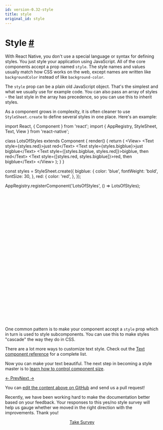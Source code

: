 ```yaml
---
id: version-0.32-style
title: style
original_id: style
---
```

<a id="content"></a><h1><a class="anchor" name="style"></a>Style <a class="hash-link" href="docs/style.html#style">#</a></h1><div><p>With React Native, you don't use a special language or syntax for  defining styles. You just style your application using JavaScript. All of the core components accept a prop named <code>style</code>. The style names and values usually match how CSS works on the web, except names are written like <code>backgroundColor</code> instead of like <code>background-color</code>.</p><p>The <code>style</code> prop can be a plain old JavaScript object. That's the simplest and what we usually use for example code. You can also pass an array of styles - the last style in the array has precedence, so you can use this to inherit styles.</p><p>As a component grows in complexity, it is often cleaner to use <code>StyleSheet.create</code> to define several styles in one place. Here's an example:</p><div class="web-player"><div class="prism language-javascript">import React<span class="token punctuation">,</span> <span class="token punctuation">{</span> Component <span class="token punctuation">}</span> from <span class="token string">'react'</span><span class="token punctuation">;</span>
import <span class="token punctuation">{</span> AppRegistry<span class="token punctuation">,</span> StyleSheet<span class="token punctuation">,</span> Text<span class="token punctuation">,</span> View <span class="token punctuation">}</span> from <span class="token string">'react-native'</span><span class="token punctuation">;</span>

class <span class="token class-name">LotsOfStyles</span> extends <span class="token class-name">Component</span> <span class="token punctuation">{</span>
  <span class="token function">render<span class="token punctuation">(</span></span><span class="token punctuation">)</span> <span class="token punctuation">{</span>
    <span class="token keyword">return</span> <span class="token punctuation">(</span>
      &lt;View<span class="token operator">&gt;</span>
        &lt;Text style<span class="token operator">=</span><span class="token punctuation">{</span>styles<span class="token punctuation">.</span>red<span class="token punctuation">}</span><span class="token operator">&gt;</span>just red&lt;<span class="token operator">/</span>Text<span class="token operator">&gt;</span>
        &lt;Text style<span class="token operator">=</span><span class="token punctuation">{</span>styles<span class="token punctuation">.</span>bigblue<span class="token punctuation">}</span><span class="token operator">&gt;</span>just bigblue&lt;<span class="token operator">/</span>Text<span class="token operator">&gt;</span>
        &lt;Text style<span class="token operator">=</span><span class="token punctuation">{</span><span class="token punctuation">[</span>styles<span class="token punctuation">.</span>bigblue<span class="token punctuation">,</span> styles<span class="token punctuation">.</span>red<span class="token punctuation">]</span><span class="token punctuation">}</span><span class="token operator">&gt;</span>bigblue<span class="token punctuation">,</span> then red&lt;<span class="token operator">/</span>Text<span class="token operator">&gt;</span>
        &lt;Text style<span class="token operator">=</span><span class="token punctuation">{</span><span class="token punctuation">[</span>styles<span class="token punctuation">.</span>red<span class="token punctuation">,</span> styles<span class="token punctuation">.</span>bigblue<span class="token punctuation">]</span><span class="token punctuation">}</span><span class="token operator">&gt;</span>red<span class="token punctuation">,</span> then bigblue&lt;<span class="token operator">/</span>Text<span class="token operator">&gt;</span>
      &lt;<span class="token operator">/</span>View<span class="token operator">&gt;</span>
    <span class="token punctuation">)</span><span class="token punctuation">;</span>
  <span class="token punctuation">}</span>
<span class="token punctuation">}</span>

const styles <span class="token operator">=</span> StyleSheet<span class="token punctuation">.</span><span class="token function">create<span class="token punctuation">(</span></span><span class="token punctuation">{</span>
  bigblue<span class="token punctuation">:</span> <span class="token punctuation">{</span>
    color<span class="token punctuation">:</span> <span class="token string">'blue'</span><span class="token punctuation">,</span>
    fontWeight<span class="token punctuation">:</span> <span class="token string">'bold'</span><span class="token punctuation">,</span>
    fontSize<span class="token punctuation">:</span> <span class="token number">30</span><span class="token punctuation">,</span>
  <span class="token punctuation">}</span><span class="token punctuation">,</span>
  red<span class="token punctuation">:</span> <span class="token punctuation">{</span>
    color<span class="token punctuation">:</span> <span class="token string">'red'</span><span class="token punctuation">,</span>
  <span class="token punctuation">}</span><span class="token punctuation">,</span>
<span class="token punctuation">}</span><span class="token punctuation">)</span><span class="token punctuation">;</span>

AppRegistry<span class="token punctuation">.</span><span class="token function">registerComponent<span class="token punctuation">(</span></span><span class="token string">'LotsOfStyles'</span><span class="token punctuation">,</span> <span class="token punctuation">(</span><span class="token punctuation">)</span> <span class="token operator">=</span><span class="token operator">&gt;</span> LotsOfStyles<span class="token punctuation">)</span><span class="token punctuation">;</span></div><iframe style="margin-top:4px;" width="880" height="420" data-src="//cdn.rawgit.com/dabbott/react-native-web-player/gh-v1.2.4/index.html#code=import%20React%2C%20%7B%20Component%20%7D%20from%20'react'%3B%0Aimport%20%7B%20AppRegistry%2C%20StyleSheet%2C%20Text%2C%20View%20%7D%20from%20'react-native'%3B%0A%0Aclass%20LotsOfStyles%20extends%20Component%20%7B%0A%20%20render()%20%7B%0A%20%20%20%20return%20(%0A%20%20%20%20%20%20%3CView%3E%0A%20%20%20%20%20%20%20%20%3CText%20style%3D%7Bstyles.red%7D%3Ejust%20red%3C%2FText%3E%0A%20%20%20%20%20%20%20%20%3CText%20style%3D%7Bstyles.bigblue%7D%3Ejust%20bigblue%3C%2FText%3E%0A%20%20%20%20%20%20%20%20%3CText%20style%3D%7B%5Bstyles.bigblue%2C%20styles.red%5D%7D%3Ebigblue%2C%20then%20red%3C%2FText%3E%0A%20%20%20%20%20%20%20%20%3CText%20style%3D%7B%5Bstyles.red%2C%20styles.bigblue%5D%7D%3Ered%2C%20then%20bigblue%3C%2FText%3E%0A%20%20%20%20%20%20%3C%2FView%3E%0A%20%20%20%20)%3B%0A%20%20%7D%0A%7D%0A%0Aconst%20styles%20%3D%20StyleSheet.create(%7B%0A%20%20bigblue%3A%20%7B%0A%20%20%20%20color%3A%20'blue'%2C%0A%20%20%20%20fontWeight%3A%20'bold'%2C%0A%20%20%20%20fontSize%3A%2030%2C%0A%20%20%7D%2C%0A%20%20red%3A%20%7B%0A%20%20%20%20color%3A%20'red'%2C%0A%20%20%7D%2C%0A%7D)%3B%0A%0AAppRegistry.registerComponent('LotsOfStyles'%2C%20()%20%3D%3E%20LotsOfStyles)%3B" frameborder="0"></iframe></div><p>One common pattern is to make your component accept a <code>style</code> prop which in
turn is used to style subcomponents. You can use this to make styles "cascade" the way they do in CSS.</p><p>There are a lot more ways to customize text style. Check out the <a href="/react-native/docs/text.html" target="">Text component reference</a> for a complete list.</p><p>Now you can make your text beautiful. The next step in becoming a style master is to <a href="/react-native/docs/height-and-width.html" target="">learn how to control component size</a>.</p></div><div class="docs-prevnext"><a class="docs-prev" href="docs/state.html#content">← Prev</a><a class="docs-next" href="docs/height-and-width.html#content">Next →</a></div><p class="edit-page-block">You can <a target="_blank" href="https://github.com/facebook/react-native/blob/master/docs/Style.md">edit the content above on GitHub</a> and send us a pull request!</p><div class="survey"><div class="survey-image"></div><p>Recently, we have been working hard to make the documentation better based on your feedback. Your responses to this yes/no style survey will help us gauge whether we moved in the right direction with the improvements. Thank you!</p><center><a class="button" href="https://www.facebook.com/survey?oid=516954245168428">Take Survey</a></center></div>